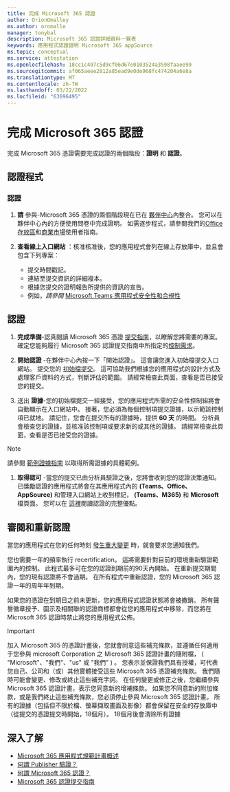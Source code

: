 ```yaml
---
title: 完成 Microsoft 365 認證
author: OrionOmalley
ms.author: oromalle
manager: tonybal
description: Microsoft 365 認證詳細資料一覽表
keywords: 應用程式認證證明 Microsoft 365 appSource
ms.topic: conceptual
ms.service: attestation
ms.openlocfilehash: 18cc1c497c5d9cf06d67e0103524a3598faaee99
ms.sourcegitcommit: af065aeee2812a85ead9e0de968fc474204a6e8a
ms.translationtype: MT
ms.contentlocale: zh-TW
ms.lasthandoff: 03/22/2022
ms.locfileid: "63696495"
---
```

# <a name="complete-microsoft-365-certification"></a>完成 Microsoft 365 認證

完成 Microsoft 365 憑證需要完成認證的兩個階段：**證明** 和 **認證**。


## <a name="certification-process"></a>認證程式

### <a name="attestation"></a>認證

1. **請** 參與-Microsoft 365 憑證的兩個階段現在已在 [夥伴中心](https://partner.microsoft.com)內整合。 您可以在夥伴中心內的方便使用問卷中完成證明。 如需逐步程式，請參閱我們的[Office 存放區](../docs/userguide.md)和[商業市場](/docs/saasuserguide.md)使用者指南。

1. **查看線上入口網站** ：核准核准後，您的應用程式會列在線上存放庫中，並且會包含下列專案：
   - 提交時間戳記。
   - 連結至提交資訊的詳細複本。
   - 根據您提交的證明報告所提供的資訊的宣告。
   - 例如，*請參閱* [Microsoft Teams 應用程式安全性和合規性](../teams/teams-apps.md)


## <a name="certification"></a>認證

1. **完成準備**-認真閱讀 Microsoft 365 憑證 [提交指南](../docs/certification-submission-guide.md)，以瞭解您將需要的專案。 確定您能夠履行 Microsoft 365 認證提交指南中所指定的[控制需求](../docs/certification-submission-guide.md#app-certification-criteria)。

1. **開始認證** -在夥伴中心內按一下「開始認證」。 這會讓您進入初始檔提交入口網站。 提交您的 [初始檔提交](../docs/certification-submission-guide.md#initial-document-submission)。 這可協助我們根據您的應用程式的設計方式及處理客戶資料的方式，判斷評估的範圍。 請經常檢查此頁面，查看是否已接受您的提交。

1. 送出 **證據**-您的初始檔提交一經接受，您的應用程式所需的安全性控制組將會自動顯示在入口網站中。 接著，您必須為每個控制項提交證據，以示範該控制項已就地。 請記住，您會在提交所有的證據時，提供 **60 天** 的時間。 分析員會檢查您的證據，並核准該控制項或要求新的或其他的證據。 請經常檢查此頁面，查看是否已接受您的證據。

>[!NOTE]
> 請參閱 [範例證據指南](../docs/certification-sample-evidence-guide.md) 以取得所需證據的具體範例。

1. **取得認可** -當您的提交已由分析員驗證之後，您將會收到您的認證決策通知。 已獎勵認證的應用程式將會在其應用程式內的 **(Teams、Office、AppSource)** 和管理入口網站上收到標記， **(Teams、M365)** 和 **Microsoft** 檔頁面。 您可以在 [這裡](../docs/enterprise-app-certification-guide.md#program-benefits)閱讀認證的完整優點。


## <a name="review-and-re-certification"></a>審閱和重新認證
當您的應用程式在您的任何時刻 [發生重大變更](../docs/certification-submission-guide.md#significant-changes) 時，就會要求您通知我們。

您也需要一年的頻率執行 recertification。 這將需要針對目前的環境重新驗證範圍內的控制。 此程式最多可在您的認證到期前的90天內開始。 在重新提交期間內，您的現有認證將不會過期。 在所有程式中重新認證，您的 Microsoft 365 認證一年的周年年到期。

如果您的憑證在到期日之前未更新，您的應用程式認證狀態將會被撤銷。 所有聲譽徽章授予、圖示及相關聯的認證商標都會從您的應用程式中移除，而您將在 Microsoft 365 認證時禁止將您的應用程式公佈。


> [!IMPORTANT]
> 加入 Microsoft 365 的憑證計畫後，您就會同意這些補充條款，並遵循任何適用于您參與 microsoft Corporation 之 Microsoft 365 認證計畫的隨附檔， ( "Microsoft"、"我們"、"us" 或 "我們" ) 。 您表示並保證我們具有授權，可代表您自己、公司和（或）其他實體接受這些 Microsoft 365 憑證補充條款。 我們隨時可能會變更、修改或終止這些補充字詞。 在任何變更或修正之後，您繼續參與 Microsoft 365 認證計畫，表示您同意新的增補條款。 如果您不同意新的附加條款，或是我們終止這些補充條款，您必須停止參與 Microsoft 365 認證計畫。
所有的證據（包括但不限於檔、螢幕擷取畫面及影像）都會保留在安全的存放庫中（從提交的憑證提交時開始，18個月）。 18個月後會清除所有證據

## <a name="learn-more"></a>深入了解

* [Microsoft 365 應用程式規範計畫概述](~/overview.md)  
* [何謂 Publisher 驗證？](https://docs.microsoft.com/azure/active-directory/develop/publisher-verification-overview)
* [何謂 Microsoft 365 認證？](~/docs/enterprise-app-certification-guide.md)  
* [Microsoft 365 認證提交指南](~/docs/certification-submission-guide.md)
